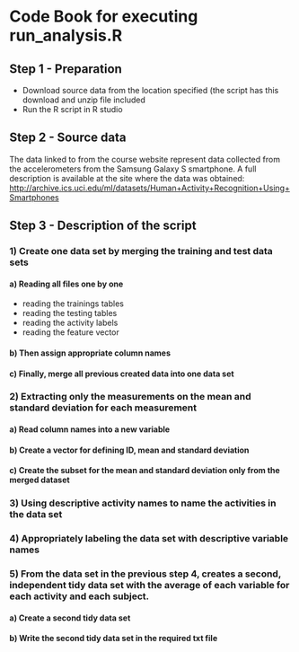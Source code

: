 # Code Book for executing run_analysis.R

## Step 1 - Preparation

* Download source data from the location specified (the script has this download and unzip file included
* Run the R script in R studio


## Step 2 - Source data
The data linked to from the course website represent data collected from the accelerometers from the Samsung Galaxy S smartphone. A full description is available at the site where the data was obtained:
http://archive.ics.uci.edu/ml/datasets/Human+Activity+Recognition+Using+Smartphones


## Step 3 - Description of the script
### 1) Create one data set by merging the training and test data sets
#### a) Reading all files one by one
* reading the trainings tables
* reading the testing tables
* reading the activity labels
* reading the feature vector

#### b) Then assign appropriate column names
#### c) Finally, merge all previous created data into one data set

### 2) Extracting only the measurements on the mean and standard deviation for each measurement
#### a) Read column names into a new variable
#### b) Create a vector for defining ID, mean and standard deviation
#### c) Create the subset for the mean and standard deviation only from the merged dataset

### 3) Using descriptive activity names to name the activities in the data set

### 4) Appropriately labeling the data set with descriptive variable names

### 5) From the data set in the previous step 4, creates a second, independent tidy data set with the average of each variable for each activity and each subject.
#### a) Create a second tidy data set
#### b) Write the second tidy data set in the required txt file
